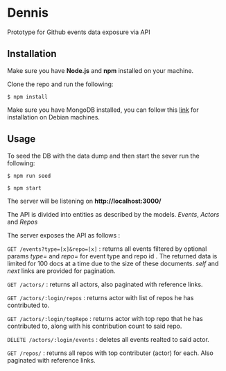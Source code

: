 # Dennis
Prototype for Github events data exposure via API

## Installation

Make sure you have **Node.js** and **npm** installed on your machine.

Clone the repo and run the following:

```
$ npm install
```
Make sure you have MongoDB installed, you can follow this [link](https://www.howtoforge.com/tutorial/install-mongodb-on-ubuntu-16.04/) for installation on Debian machines.

## Usage

To seed the DB with the data dump and then start the sever run the following:

```
$ npm run seed

$ npm start
```
The server will be listening on **http://localhost:3000/**

The API is divided into entities as described by the models. *Events*, *Actors* and *Repos*

The server exposes the API as follows :

`GET /events?type=[x]&repo=[x]` : returns all events filtered by optional params *type=* and *repo=* for event type and repo id . The returned data is limited for 100 docs at a time due to the size of these documents. *self* and *next* links are provided for pagination.

`GET /actors/` : returns all actors, also paginated with reference links.

`GET /actors/:login/repos` : returns actor with list of repos he has contributed to.

`GET /actors/:login/topRepo` : returns actor with top repo that he has contributed to, along with his contribution count to said repo.

`DELETE /actors/:login/events` : deletes all events realted to said actor.

`GET /repos/` : returns all repos with top contributer (actor) for each. Also paginated with reference links.


